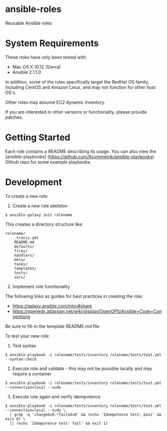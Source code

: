 # ansible-roles

Reusable Ansible roles

# System Requirements

These roles have only been tested with:

* Mac OS X 10.12 (Sierra)
* Ansible 2.1.1.0

In addition, some of the roles specifically target the RedHat OS family,
including CentOS and Amazon Linux, and may not function for other host OS's.

Other roles may assume EC2 dynamic inventory.

If you are interested in other versions or functionality, please provide patches.

# Getting Started

Each role contains a README describing its usage. You can also view the [ansible-playbooks]
(https://github.com/Asymmetrik/ansible-playbooks) Github repo for some example playbooks.

# Development

To create a new role:

1. Create a new role skeleton

```
$ ansible-galaxy init rolename
```

This creates a directory structure like:

    rolename/
        .travis.yml
        README.md
        defaults/
        files/
        handlers/
        meta/
        tasks/
        templates/
        tests/
        vars/

2. Implement role functionality

The following links as guides for best practices in creating the role:

* https://galaxy.ansible.com/intro#share
* https://openedx.atlassian.net/wiki/display/OpenOPS/Ansible+Code+Conventions

Be sure to fill-in the template README.md file

To test your new role:

1. Test syntax

```
$ ansible-playbook -i rolename/tests/inventory rolename/tests/test.yml --syntax-check
```

2. Execute role and validate - this may not be possible locally and may require a container

```
$ ansible-playbook -i rolename/tests/inventory rolename/tests/test.yml --connection=local --sudo
```

3. Execute role again and verify idempotence

```
$ ansible-playbook -i rolename/tests/inventory rolename/tests/test.yml --connection=local --sudo \
  | grep -q 'changed=0.*failed=0' && (echo 'Idempotence test: pass' && exit 0) \
  || (echo 'Idempotence test: fail' && exit 1)
```


